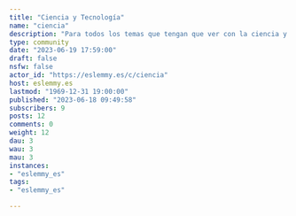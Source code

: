 ```yaml
---
title: "Ciencia y Tecnología" 
name: "ciencia"
description: "Para todos los temas que tengan que ver con la ciencia y la tecnología: investigaciones, informática, telefonía, redes, etc."
type: community
date: "2023-06-19 17:59:00"
draft: false
nsfw: false
actor_id: "https://eslemmy.es/c/ciencia"
host: eslemmy.es
lastmod: "1969-12-31 19:00:00"
published: "2023-06-18 09:49:58"
subscribers: 9
posts: 12
comments: 0
weight: 12
dau: 3
wau: 3
mau: 3
instances:
- "eslemmy_es"
tags: 
- "eslemmy_es"

---
```

